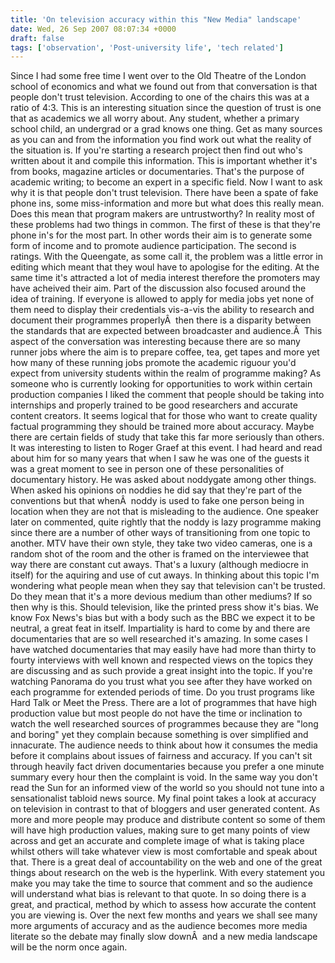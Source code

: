 ```yaml
---
title: 'On television accuracy within this "New Media" landscape'
date: Wed, 26 Sep 2007 08:07:34 +0000
draft: false
tags: ['observation', 'Post-university life', 'tech related']
---
```


Since I had some free time I went over to the Old Theatre of the London school of economics and what we found out from that conversation is that people don't trust television. According to one of the chairs this was at a ratio of 4:3. This is an interesting situation since the question of trust is one that as academics we all worry about. Any student, whether a primary school child, an undergrad or a grad knows one thing. Get as many sources as you can and from the information you find work out what the reality of the situation is. If you're starting a research project then find out who's written about it and compile this information. This is important whether it's from books, magazine articles or documentaries. That's the purpose of academic writing; to become an expert in a specific field. Now I want to ask why it is that people don't trust television. There have been a spate of fake phone ins, some miss-information and more but what does this really mean. Does this mean that program makers are untrustworthy? In reality most of these problems had two things in common. The first of these is that they're phone in's for the most part. In other words their aim is to generate some form of income and to promote audience participation. The second is ratings. With the Queengate, as some call it, the problem was a little error in editing which meant that they woul have to apologise for the editing. At the same time it's attracted a lot of media interest therefore the promoters may have acheived their aim. Part of the discussion also focused around the idea of training. If everyone is allowed to apply for media jobs yet none of them need to display their credentials vis-a-vis the ability to research and document their programmes properlyÂ  then there is a disparity between the standards that are expected between broadcaster and audience.Â  This aspect of the conversation was interesting because there are so many runner jobs where the aim is to prepare coffee, tea, get tapes and more yet how many of these running jobs promote the academic riguour you'd expect from university students within the realm of programme making? As someone who is currently looking for opportunities to work within certain production companies I liked the comment that people should be taking into internships and properly trained to be good researchers and accurate content creators. It seems logical that for those who want to create quality factual programming they should be trained more about accuracy. Maybe there are certain fields of study that take this far more seriously than others. It was interesting to listen to Roger Graef at this event. I had heard and read about him for so many years that when I saw he was one of the guests it was a great moment to see in person one of these personalities of documentary history. He was asked about noddygate among other things. When asked his opinions on noddies he did say that they're part of the conventions but that whenÂ  noddy is used to fake one person being in location when they are not that is misleading to the audience. One speaker later on commented, quite rightly that the noddy is lazy programme making since there are a number of other ways of transitioning from one topic to another. MTV have their own style, they take two video cameras, one is a random shot of the room and the other is framed on the interviewee that way there are constant cut aways. That's a luxury (although mediocre in itself) for the aquiring and use of cut aways. In thinking about this topic I'm wondering what people mean when they say that television can't be trusted. Do they mean that it's a more devious medium than other mediums? If so then why is this. Should television, like the printed press show it's bias. We know Fox News's bias but with a body such as the BBC we expect it to be neutral, a great feat in itself. Impartiality is hard to come by and there are documentaries that are so well researched it's amazing. In some cases I have watched documentaries that may easily have had more than thirty to fourty interviews with well known and respected views on the topics they are discussing and as such provide a great insight into the topic. If you're watching Panorama do you trust what you see after they have worked on each programme for extended periods of time. Do you trust programs like Hard Talk or Meet the Press. There are a lot of programmes that have high production value but most people do not have the time or inclination to watch the well researched sources of programmes because they are "long and boring" yet they complain because something is over simplified and innacurate. The audience needs to think about how it consumes the media before it complains about issues of fairness and accuracy. If you can't sit through heavily fact driven documentaries because you prefer a one minute summary every hour then the complaint is void. In the same way you don't read the Sun for an informed view of the world so you should not tune into a sensationalist tabloid news source. My final point takes a look at accuracy on television in contrast to that of bloggers and user generated content. As more and more people may produce and distribute content so some of them will have high production values, making sure to get many points of view across and get an accurate and complete image of what is taking place whilst others will take whatever view is most comfortable and speak about that. There is a great deal of accountability on the web and one of the great things about research on the web is the hyperlink. With every statement you make you may take the time to source that comment and so the audience will understand what bias is relevant to that quote. In so doing there is a great, and practical, method by which to assess how accurate the content you are viewing is. Over the next few months and years we shall see many more arguments of accuracy and as the audience becomes more media literate so the debate may finally slow downÂ  and a new media landscape will be the norm once again.